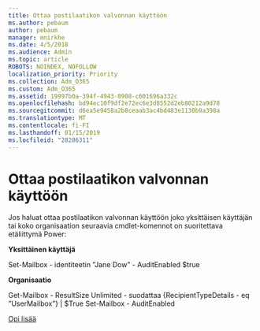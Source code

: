 ```yaml
---
title: Ottaa postilaatikon valvonnan käyttöön
ms.author: pebaum
author: pebaum
manager: mnirkhe
ms.date: 4/5/2018
ms.audience: Admin
ms.topic: article
ROBOTS: NOINDEX, NOFOLLOW
localization_priority: Priority
ms.collection: Adm_O365
ms.custom: Adm_O365
ms.assetid: 19997b0a-394f-4943-8908-c601696a332c
ms.openlocfilehash: bd94ec10f9df2e72ec6e3d8552d2eb80212a9d78
ms.sourcegitcommit: d6ea5e9458a2b8ceaab3ac4bd483e1130b9a398a
ms.translationtype: MT
ms.contentlocale: fi-FI
ms.lasthandoff: 01/15/2019
ms.locfileid: "28286311"
---
```

# <a name="enable-mailbox-auditing"></a>Ottaa postilaatikon valvonnan käyttöön

Jos haluat ottaa postilaatikon valvonnan käyttöön joko yksittäisen käyttäjän tai koko organisaation seuraavia cmdlet-komennot on suoritettava etäliittymä Power:
  
 **Yksittäinen käyttäjä**
  
Set-Mailbox - identiteetin ”Jane Dow” - AuditEnabled $true
  
 **Organisaatio**
  
Get-Mailbox - ResultSize Unlimited - suodattaa {RecipientTypeDetails - eq ”UserMailbox”} | $True Set-Mailbox - AuditEnabled
  
[Opi lisää](https://support.office.com/article/aaca8987-5b62-458b-9882-c28476a66918)
  

